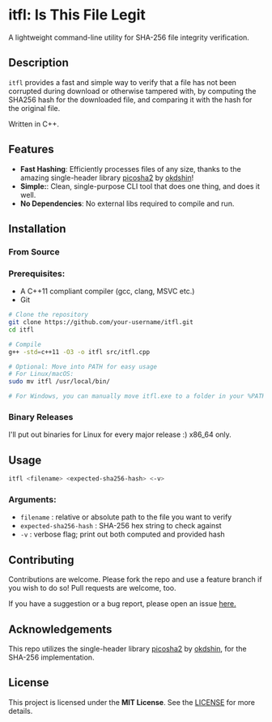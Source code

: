 # itfl: Is This File Legit
A lightweight command-line utility for SHA-256 file integrity verification.

## Description
```itfl``` provides a fast and simple way to verify that a file has not been corrupted during download or otherwise tampered with, by computing the SHA256 hash for the downloaded file, and comparing it with the hash for the original file.

Written in C++.

## Features
- __Fast Hashing__: Efficiently processes files of any size, thanks to the amazing single-header library [picosha2](https://github.com/okdshin/PicoSHA2 "picosha2.h") by [okdshin](https://github.com/okdshin)!
- __Simple:__: Clean, single-purpose CLI tool that does one thing, and does it well.
- __No Dependencies__: No external libs required to compile and run.

## Installation
### From Source
### Prerequisites:
- A C++11 compliant compiler (gcc, clang, MSVC etc.)
- Git

```bash
# Clone the repository
git clone https://github.com/your-username/itfl.git
cd itfl

# Compile
g++ -std=c++11 -O3 -o itfl src/itfl.cpp

# Optional: Move into PATH for easy usage
# For Linux/macOS:
sudo mv itfl /usr/local/bin/

# For Windows, you can manually move itfl.exe to a folder in your %PATH%
```
### Binary Releases
I'll put out binaries for Linux for every major release :) x86_64 only.

## Usage

```bash
itfl <filename> <expected-sha256-hash> <-v>
```

### Arguments:
- ```filename``` : relative or absolute path to the file you want to verify
- ```expected-sha256-hash``` : SHA-256 hex string to check against
- ```-v``` : verbose flag; print out both computed and provided hash

## Contributing

Contributions are welcome. Please fork the repo and use a feature branch if you wish to do so! Pull requests are welcome, too.

If you have a suggestion or a bug report, please open an issue [here.](https://github.com/nxck2005/itfl/issues "Issues")

## Acknowledgements

This repo utilizes the single-header library [picosha2](https://github.com/okdshin/PicoSHA2 "picosha2.h") by [okdshin](https://github.com/okdshin), for the SHA-256 implementation.

## License

This project is licensed under the __MIT License__. See the [LICENSE](https://github.com/nxck2005/itfl/blob/main/LICENSE "License for nxck2005/itfl") for more details.
